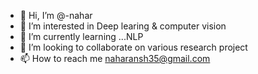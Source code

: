 - 👋 Hi, I’m @-nahar
- 👀 I’m interested in Deep learing & computer vision
- 🌱 I’m currently learning ...NLP
- 💞️ I’m looking to collaborate on various research project
- 📫 How to reach me naharansh35@gmail.com

<!---
a-nahar/a-nahar is a ✨ special ✨ repository because its `README.md` (this file) appears on your GitHub profile.
You can click the Preview link to take a look at your changes.
--->
